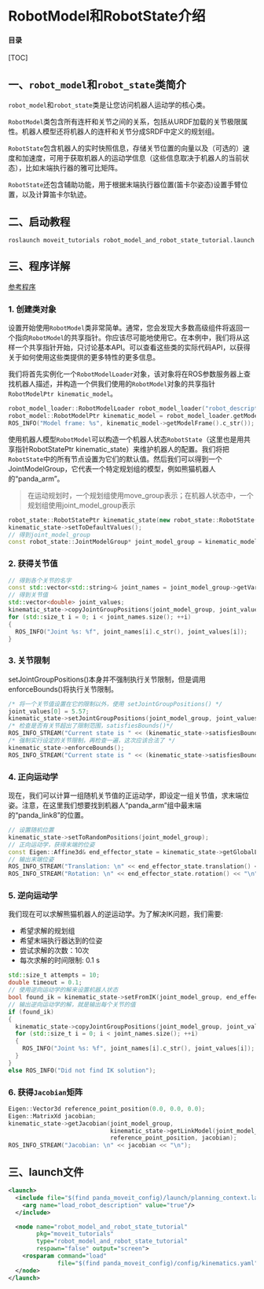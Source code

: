 # RobotModel和RobotState介绍

#### 目录

[TOC]

## 一、`robot_model`和`robot_state`类简介

 `robot_model`和`robot_state`类是让您访问机器人运动学的核心类。

`RobotModel`类包含所有连杆和关节之间的关系，包括从URDF加载的关节极限属性。机器人模型还将机器人的连杆和关节分成SRDF中定义的规划组。

`RobotState`包含机器人的实时快照信息，存储关节位置的向量以及（可选的）速度和加速度，可用于获取机器人的运动学信息（这些信息取决于机器人的当前状态），比如末端执行器的雅可比矩阵。

`RobotState`还包含辅助功能，用于根据末端执行器位置(笛卡尔姿态)设置手臂位置，以及计算笛卡尔轨迹。

## 二、启动教程

```
roslaunch moveit_tutorials robot_model_and_robot_state_tutorial.launch
```

## 三、程序详解

[参考程序](<https://github.com/Liuyvjin/moveit_tutorials/blob/kinetic-devel/doc/robot_model_and_robot_state/src/robot_model_and_robot_state_tutorial.cpp>)

### 1. 创建类对象

设置开始使用`RobotModel`类非常简单。通常，您会发现大多数高级组件将返回一个指向`RobotModel`的共享指针。你应该尽可能地使用它。在本例中，我们将从这样一个共享指针开始，只讨论基本API。可以查看这些类的实际代码API，以获得关于如何使用这些类提供的更多特性的更多信息。

我们将首先实例化一个`RobotModelLoader`对象，该对象将在ROS参数服务器上查找机器人描述，并构造一个供我们使用的`RobotModel`对象的共享指针`RobotModelPtr kinematic_model`。

```cpp
robot_model_loader::RobotModelLoader robot_model_loader("robot_description");
robot_model::RobotModelPtr kinematic_model = robot_model_loader.getModel();
ROS_INFO("Model frame: %s", kinematic_model->getModelFrame().c_str());
```

使用机器人模型`RobotModel`可以构造一个机器人状态`RobotState`（这里也是用共享指针RobotStatePtr kinematic_state）来维护机器人的配置。我们将把`RobotState`中的所有节点设置为它们的默认值。然后我们可以得到一个JointModelGroup，它代表一个特定规划组的模型，例如熊猫机器人的“panda_arm”。

> 在运动规划时，一个规划组使用move_group表示；在机器人状态中，一个规划组使用joint_model_group表示

```cpp
robot_state::RobotStatePtr kinematic_state(new robot_state::RobotState(kinematic_model));
kinematic_state->setToDefaultValues();
// 得到joint_model_group
const robot_state::JointModelGroup* joint_model_group = kinematic_model->getJointModelGroup("panda_arm");
```

### 2. 获得关节值

```cpp
// 得到各个关节的名字
const std::vector<std::string>& joint_names = joint_model_group->getVariableNames();
// 得到关节值
std::vector<double> joint_values;
kinematic_state->copyJointGroupPositions(joint_model_group, joint_values);
for (std::size_t i = 0; i < joint_names.size(); ++i)
{
  ROS_INFO("Joint %s: %f", joint_names[i].c_str(), joint_values[i]);
}
```

### 3. 关节限制

setJointGroupPositions()本身并不强制执行关节限制，但是调用enforceBounds()将执行关节限制。

```cpp
/* 将一个关节值设置在它的限制以外，使用 setJointGroupPositions() */
joint_values[0] = 5.57;
kinematic_state->setJointGroupPositions(joint_model_group, joint_values);
/* 检查是否有关节超出了限制范围，satisfiesBounds()*/
ROS_INFO_STREAM("Current state is " << (kinematic_state->satisfiesBounds() ? "valid" : "not valid"));
/* 强制实行设定的关节限制，再检查一遍，这次应该合法了 */
kinematic_state->enforceBounds();
ROS_INFO_STREAM("Current state is " << (kinematic_state->satisfiesBounds() ? "valid" : "not valid"));
```

### 4. 正向运动学

现在，我们可以计算一组随机关节值的正运动学，即设定一组关节值，求末端位姿。注意，在这里我们想要找到机器人“panda_arm”组中最末端的“panda_link8”的位置。

```cpp
// 设置随机位置
kinematic_state->setToRandomPositions(joint_model_group);
// 正向运动学，获得末端的位姿
const Eigen::Affine3d& end_effector_state = kinematic_state->getGlobalLinkTransform("panda_link8");
// 输出末端位姿 
ROS_INFO_STREAM("Translation: \n" << end_effector_state.translation() << "\n");
ROS_INFO_STREAM("Rotation: \n" << end_effector_state.rotation() << "\n");
```

### 5. 逆向运动学

我们现在可以求解熊猫机器人的逆运动学。为了解决IK问题，我们需要: 

* 希望求解的规划组
* 希望末端执行器达到的位姿 
* 尝试求解的次数：10次
* 每次求解的时间限制: 0.1 s

```cpp
std::size_t attempts = 10;
double timeout = 0.1;
// 使用逆向运动学的解来设置机器人状态
bool found_ik = kinematic_state->setFromIK(joint_model_group, end_effector_state, attempts, timeout);
// 输出逆向运动学的解，就是输出每个关节的值
if (found_ik)
{
  kinematic_state->copyJointGroupPositions(joint_model_group, joint_values);
  for (std::size_t i = 0; i < joint_names.size(); ++i)
  {
    ROS_INFO("Joint %s: %f", joint_names[i].c_str(), joint_values[i]);
  }
}
else ROS_INFO("Did not find IK solution");
```

### 6. 获得`Jacobian`矩阵

```cpp
Eigen::Vector3d reference_point_position(0.0, 0.0, 0.0);
Eigen::MatrixXd jacobian;
kinematic_state->getJacobian(joint_model_group,
                             kinematic_state->getLinkModel(joint_model_group->getLinkModelNames().back()),
                             reference_point_position, jacobian);
ROS_INFO_STREAM("Jacobian: \n" << jacobian << "\n");
```

## 三、launch文件

```xml
<launch>
  <include file="$(find panda_moveit_config)/launch/planning_context.launch">
    <arg name="load_robot_description" value="true"/>
  </include>

  <node name="robot_model_and_robot_state_tutorial"
        pkg="moveit_tutorials"
        type="robot_model_and_robot_state_tutorial"
        respawn="false" output="screen">
    <rosparam command="load"
              file="$(find panda_moveit_config)/config/kinematics.yaml"/>
  </node>
</launch>
```


